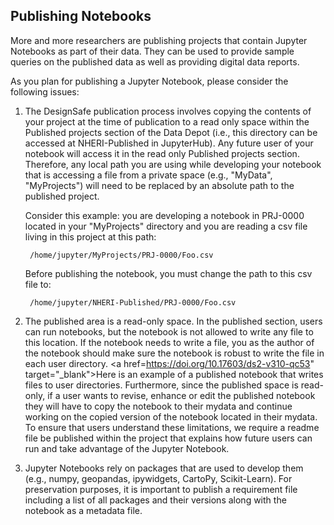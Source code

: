 ## Publishing Notebooks

More and more researchers are publishing projects that contain Jupyter Notebooks as part of their data. They can be used to provide sample queries on the published data as well as providing digital data reports.

As you plan for publishing a Jupyter Notebook, please consider the following issues:

1. The DesignSafe publication process involves copying the contents of your project at the time of publication to a read only space within the Published projects section of the Data Depot (i.e., this directory can be accessed at NHERI-Published in JupyterHub). Any future user of your notebook will access it in the read only Published projects section. Therefore, any local path you are using while developing your notebook that is accessing a file from a private space (e.g., "MyData", "MyProjects") will need to be replaced by an absolute path to the published project.

	Consider this example: you are developing a notebook in PRJ-0000 located in your "MyProjects" directory and you are reading a csv file living in this project at this path: 

		/home/jupyter/MyProjects/PRJ-0000/Foo.csv

	Before publishing the notebook, you must change the path to this csv file to:

		/home/jupyter/NHERI-Published/PRJ-0000/Foo.csv

1. The published area is a read-only space. In the published section, users can run notebooks, but the notebook is not allowed to write any file to this location. If the notebook needs to write a file, you as the author of the notebook should make sure the notebook is robust to write the file in each user directory. <a href=https://doi.org/10.17603/ds2-v310-qc53" target="_blank">Here is an example of a published notebook</a> that writes files to user directories. Furthermore, since the published space is read-only, if a user wants to revise, enhance or edit the published notebook they will have to copy the notebook to their mydata and continue working on the copied version of the notebook located in their mydata. To ensure that users understand these limitations, we require a readme file be published within the project that explains how future users can run and take advantage of the Jupyter Notebook.

1. Jupyter Notebooks rely on packages that are used to develop them (e.g., numpy, geopandas, ipywidgets, CartoPy, Scikit-Learn). For preservation purposes, it is important to publish a requirement file including a list of all packages and their versions along with the notebook as a metadata file.

